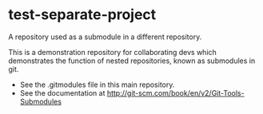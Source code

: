 # test-separate-project
A repository used as a submodule in a different repository.

This is a demonstration repository for collaborating devs which demonstrates the function of nested repositories, known as submodules in git.

*  See the .gitmodules file in this main repository.
*  See the documentation at http://git-scm.com/book/en/v2/Git-Tools-Submodules
